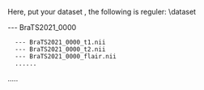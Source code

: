 Here, put your dataset , the following is reguler:
\dataset 
 
 --- BraTS2021_0000
 
 
      --- BraTS2021_0000_t1.nii
      --- BraTS2021_0000_t2.nii
      --- BraTS2021_0000_flair.nii
      ......
  .....
  
